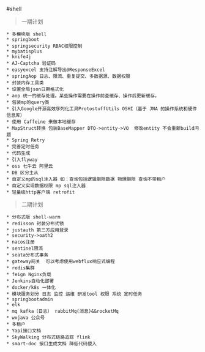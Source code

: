 #shell
    
> 一期计划

    * 多模块版 shell
    * springboot 
    * springsecurity RBAC权限控制
    * mybatisplus
    * knife4j
    * AJ-Captcha 验证码 
    * easyexcel 支持注解导出@ResponseExcel
    * springAop 日志、限流、重复提交、多数据源、数据权限
    * 封装内存工具类
    * 设置全局json日期格式化
    * aop 统一的缓存处理。某些操作需要在操作前查缓存、操作后更新缓存。
    * 包装mp的query类
    * 引入Google开源高效序列化工具ProtostuffUtils OSHI（基于 JNA 的操作系统和硬件信息库）
    * 使用 Caffeine 来做本地缓存
    * MapStruct转换 包装BaseMapper DTO->entity->VO  修改entity 不会重新build问题
    * Spring Retry
    * 完善定时任务
    * 代码生成
    * 引入flyway
    * oss 七牛云 阿里云
    * DB 区分主从 
    * 自定义mp的sql注入器 如：查询包括逻辑删除数据 物理删除 查询不带租户
    * 自定义实现数据权限 mp sql注入器
    * 轻量级http客户端 retrofit
    
> 二期计划

    * 分布式版 shell-warm
    * redisson 封装分布式锁
    * justauth 第三方应用登录
    * security->oath2
    * nacos注册 
    * sentinel限流
    * seata分布式事务
    * gateway网关  可以考虑使用webflux响应式编程
    * redis集群
    * feign Nginx负载
    * Jenkins自动化部署
    * docker/k8s 一体化
    * 模块服务划分 日志 监控 运维 研发tool 权限 系统 定时任务
    * springbootadmin
    * elk
    * mq kafka（日志） rabbitMq(消息)&&rocketMq
    * wxjava 公众号
    * 多租户
    * Yapi接口文档
    * SkyWalking 分布式链路追踪 flink
    * smart-doc 接口生成文档 降低代码侵入
    
    
